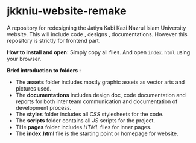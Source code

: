 # jkkniu-website-remake

A repository for redesigning the Jatiya Kabi Kazi Nazrul Islam University website.
This will include code , designs , documentations. However this repository is strictly for frontend part.

**How to install and open:** Simply copy all files. And open `index.html` using your browser.

**Brief introduction to folders :**

* The **assets** folder includes mostly graphic assets as vector arts and pictures used.
* The **documentations** includes design doc, code documentation and reports for both inter team communication and documentation of development process.
* The **styles** folder includes all _CSS_ stylesheets for the code.
* The **scripts** folder contains all _JS_ scripts for the project.
* THe **pages** folder includes _HTML_ files for inner pages.
* The **index.html** file is the starting point or homepage for website.
